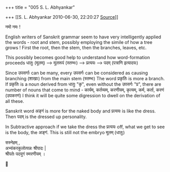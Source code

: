 +++
title = "005 S. L. Abhyankar"

+++
[[S. L. Abhyankar	2010-06-30, 22:20:27 [Source](https://groups.google.com/g/samskrita/c/4pFzq6_C79A)]]



नमो नमः !  
  
English writers of Sanskrit grammar seem to have very intelligently applied the words - root and stem, possibly employing the simile of how a tree grows ! First the root, then the stem, then the branches, leaves, etc.  
  
This possibly becomes good help to understand how word-formation proceeds धातुः (मूलम्) --> मूलरूपं (स्तम्भः) --> प्रत्ययः --> पदम् (पत्राणि इत्यादयः)  
  
Since उपसर्गाः can be many, every उपसर्गः can be considered as causing branching (शाखाः) from the main stem (स्तम्भः) The word प्रकृतिः is more a branch. If प्रकृतिः is a noun derived from धातुः "कृ", even without the उपसर्गः "प्र", there are number of nouns that come to mind - कार्यम्, कर्तव्यम्, करणीयम्, कृत्यम्, कर्म, कर्ता, करणं (उपकरणं) I think it will be quite some digression to dwell on the derivation of all these.  
  
Sanskrit word अङ्गं is more for the naked body and प्रत्ययः is like the dress. Then पदम् is the dressed up personality.  
  
In Subtractive approach if we take the dress the प्रत्ययः off, what we get to see is the body, the अङ्गं. This is still not the embryo मूलम् (धातुः)  
  
सस्नेहम् ,  
अभ्यंकरकुलोत्पन्नः श्रीपादः \|  
श्रीपतेः पदयुगं स्मरणीयम् ।



